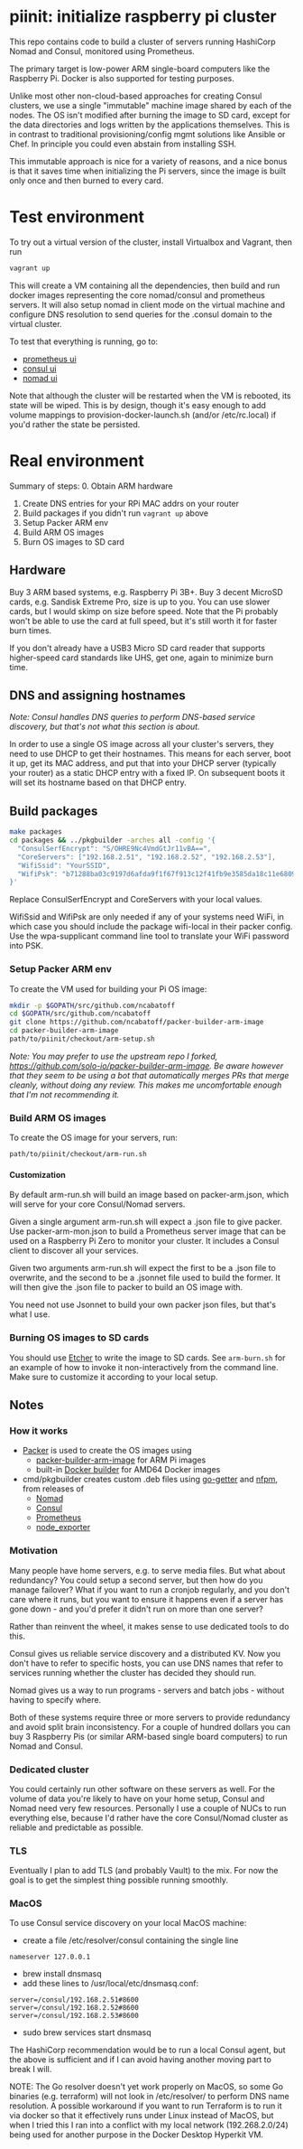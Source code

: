 # piinit: initialize raspberry pi cluster

This repo contains code to build a cluster of servers running HashiCorp Nomad 
and Consul, monitored using Prometheus.

The primary target is low-power ARM single-board computers like the Raspberry Pi.
Docker is also supported for testing purposes.

Unlike most other non-cloud-based approaches for creating Consul clusters, we use 
a single "immutable" machine image shared by each of the nodes.  The OS
isn't modified after burning the image to SD card, except for the data
directories and logs written by the applications themselves.  This is in contrast 
to traditional provisioning/config mgmt solutions like Ansible or Chef.
In principle you could even abstain from installing SSH.

This immutable approach is nice for a variety of reasons, and a nice bonus is
that it saves time when initializing the Pi servers, since the image is built 
only once and then burned to every card.

# Test environment

To try out a virtual version of the cluster, install Virtualbox and Vagrant,
then run

```bash
vagrant up
```

This will create a VM containing all the dependencies, then build and run
docker images representing the core nomad/consul and prometheus servers.  It
will also setup nomad in client mode on the virtual machine and configure DNS
resolution to send queries for the .consul domain to the virtual cluster.

To test that everything is running, go to:

- [prometheus ui](http://localhost:49090/targets)
- [consul ui](http://localhost:48500/ui)
- [nomad ui](http://localhost:44646/ui)

Note that although the cluster will be restarted when the VM is rebooted, its
state will be wiped.  This is by design, though it's easy enough to add volume
mappings to provision-docker-launch.sh (and/or /etc/rc.local) if you'd rather 
the state be persisted.

# Real environment

Summary of steps:
0. Obtain ARM hardware
1. Create DNS entries for your RPi MAC addrs on your router
2. Build packages if you didn't run `vagrant up` above
3. Setup Packer ARM env
4. Build ARM OS images
5. Burn OS images to SD card

## Hardware

Buy 3 ARM based systems, e.g. Raspberry Pi 3B+.  Buy 3 decent MicroSD cards, e.g.
Sandisk Extreme Pro, size is up to you.  You can use slower cards, but I would
skimp on size before speed.  Note that the Pi probably won't be able to use the
card at full speed, but it's still worth it for faster burn times.

If you don't already have a USB3 Micro SD card reader that supports higher-speed
card standards like UHS, get one, again to minimize burn time.

## DNS and assigning hostnames

*Note: Consul handles DNS queries to perform DNS-based service discovery, but 
that's not what this section is about.*

In order to use a single OS image across all your cluster's servers, they need
to use DHCP to get their hostnames.  This means for each server, boot it up,
get its MAC address, and put that into your DHCP server (typically your router)
as a static DHCP entry with a fixed IP.  On subsequent boots it will set its
hostname based on that DHCP entry.

## Build packages

```bash
make packages
cd packages && ../pkgbuilder -arches all -config '{
  "ConsulSerfEncrypt": "S/OHRE9Nc4VmdGtJr11vBA==", 
  "CoreServers": ["192.168.2.51", "192.168.2.52", "192.168.2.53"],
  "WifiSsid": "YourSSID",
  "WifiPsk": "b71288ba03c9197d6afda9f1f67f913c12f41fb9e3585da18c11e68099355e62"
}'
```

Replace ConsulSerfEncrypt and CoreServers with your local values.

WifiSsid and WifiPsk are only needed if any of your systems need WiFi, in which 
case you should include the package wifi-local in their packer config.  Use the
wpa-supplicant command line tool to translate your WiFi password into PSK.

### Setup Packer ARM env

To create the VM used for building your Pi OS image:

```bash
mkdir -p $GOPATH/src/github.com/ncabatoff
cd $GOPATH/src/github.com/ncabatoff
git clone https://github.com/ncabatoff/packer-builder-arm-image
cd packer-builder-arm-image
path/to/piinit/checkout/arm-setup.sh
```

_Note: You may prefer to use the upstream repo I forked, https://github.com/solo-io/packer-builder-arm-image.
Be aware however that they seem to be using a bot that automatically merges PRs that merge cleanly, without 
doing any review.  This makes me uncomfortable enough that I'm not recommending it._

### Build ARM OS images

To create the OS image for your servers, run:

```bash
path/to/piinit/checkout/arm-run.sh
```

#### Customization

By default arm-run.sh will build an image based on packer-arm.json, which will serve
for your core Consul/Nomad servers.  

Given a single argument arm-run.sh will expect a .json file to give packer.  
Use packer-arm-mon.json to build a Prometheus server image that can be used on 
a Raspberry Pi Zero to monitor your cluster.  It includes a Consul client to 
discover all your services.

Given two arguments arm-run.sh will expect the first to be a .json file to 
overwrite, and the second to be a .jsonnet file used to build the former.
It will then give the .json file to packer to build an OS image with.

You need not use Jsonnet to build your own packer json files, but that's what I
use.

### Burning OS images to SD cards

You should use [Etcher](https://www.balena.io/etcher/) to write the image to
SD cards.  See `arm-burn.sh` for an example of how to invoke it non-interactively
from the command line.  Make sure to customize it according to your local setup.

## Notes

### How it works

- [Packer](https://packer.io/) is used to create the OS images using
  - [packer-builder-arm-image](https://github.com/solo-io/packer-builder-arm-image) for ARM Pi images
  - built-in [Docker builder](https://www.packer.io/docs/builders/docker.html) for AMD64 Docker images
- cmd/pkgbuilder creates custom .deb files using
  [go-getter](https://github.com/hashicorp/go-getter) and [nfpm](https://github.com/goreleaser/nfpm), from releases of
  - [Nomad](https://nomadproject.io)
  - [Consul](https://consul.io)
  - [Prometheus](https://prometheus.io)
  - [node_exporter](https://github.com/prometheus/node_exporter)

### Motivation

Many people have home servers, e.g. to serve media files.  But what about
redundancy?  You could setup a second server, but then how do you manage failover?
What if you want to run a cronjob regularly, and you don't care where it runs,
but you want to ensure it happens even if a server has gone down - and you'd 
prefer it didn't run on more than one server?

Rather than reinvent the wheel, it makes sense to use dedicated tools to do this.

Consul gives us reliable service discovery and a distributed KV.  Now you don't
have to refer to specific hosts, you can use DNS names that refer to services 
running whether the cluster has decided they should run.

Nomad gives us a way to run programs - servers and batch jobs - without having 
to specify where.

Both of these systems require three or more servers to provide redundancy and
avoid split brain inconsistency.  For a couple of hundred dollars you can buy
3 Raspberry Pis (or similar ARM-based single board computers) to run Nomad
and Consul.

### Dedicated cluster

You could certainly run other software on these servers as well.  For the volume
of data you're likely to have on your home setup, Consul and Nomad need very few
resources.  Personally I use a couple of NUCs to run everything else, because I'd 
rather have the core Consul/Nomad cluster as reliable and predictable as possible.

### TLS

Eventually I plan to add TLS (and probably Vault) to the mix.  For now the goal
is to get the simplest thing possible running smoothly.

### MacOS

To use Consul service discovery on your local MacOS machine:

- create a file /etc/resolver/consul containing the single line
```
nameserver 127.0.0.1
```
- brew install dnsmasq
- add these lines to /usr/local/etc/dnsmasq.conf:
```
server=/consul/192.168.2.51#8600
server=/consul/192.168.2.52#8600
server=/consul/192.168.2.53#8600
```
- sudo brew services start dnsmasq

The HashiCorp recommendation would be to run a local Consul agent, but the above
is sufficient and if I can avoid having another moving part to break I will.

NOTE: The Go resolver doesn't yet work properly on MacOS, so some Go binaries
(e.g. terraform) will not look in /etc/resolver/ to perform DNS name resolution.
A possible workaround if you want to run Terraform is to run it via docker so
that it effectively runs under Linux instead of MacOS, but when I tried this I 
ran into a conflict with my local network (192.268.2.0/24)
being used for another purpose in the Docker Desktop Hyperkit VM.  



